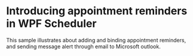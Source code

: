 # Introducing appointment reminders in WPF Scheduler

This sample illustrates about  adding and binding appointment reminders, and sending message alert through email to Microsoft outlook. 
